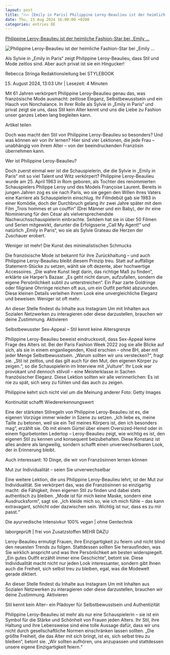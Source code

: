 ```yaml
---
layout: post
title: "🔥🔥 [Emily in Paris] Philippine Leroy-Beaulieu ist der heimliche Fashion-Star bei „Emily ..."
date: Thu, 15 Aug 2024 16:00:00 +0200
categories: entries DE
---
```

[Philippine Leroy-Beaulieu ist der heimliche Fashion-Star bei „Emily ...](https://www.stylebook.de/fashion/philippine-leroy-beaulieu-emily-in-paris-fashion)

![Philippine Leroy-Beaulieu ist der heimliche Fashion-Star bei „Emily ...](https://cdn.book-family.de/stylebook/data/uploads/2024/08/philippine-leroy-beaulieu-gettyimages-1513577129.jpg)

Als Sylvie in „Emily in Paris“ zeigt Philippine Leroy-Beaulieu, dass Stil und Mode zeitlos sind. Aber auch privat ist sie ein Hingucker!

Rebecca Stringa Redaktionsleitung bei STYLEBOOK

15. August 2024, 13:03 Uhr | Lesezeit: 4 Minuten

Mit 61 Jahren verkörpert Philippine Leroy-Beaulieu genau das, was französische Mode ausmacht: zeitlose Eleganz, Selbstbewusstsein und ein Hauch von Nonchalance. In ihrer Rolle als Sylvie in „Emily in Paris“ und privat zeigt sie uns, dass Stil kein Alter kennt und uns die Liebe zu Fashion unser ganzes Leben lang begleiten kann.

Artikel teilen

Doch was macht den Stil von Philippine Leroy-Beaulieu so besonders? Und was können wir von ihr lernen? Hier sind vier Lektionen, die jede Frau – unabhängig von ihrem Alter – von der beeindruckenden Französin übernehmen kann.

Wer ist Philippine Leroy-Beaulieu?

Doch zuerst einmal wer ist die Schauspielerin, die die Sylvie in „Emily in Paris“ mit so viel Talent und Witz verkörpert? Philippine Leroy-Beaulieu wurde am 25. April 1963 in Rom geboren, als Tochter des renommierten Schauspielers Philippe Leroy und des Models Françoise Laurent. Bereits in jungen Jahren zog es sie nach Paris, wo sie gegen den Willen ihres Vaters eine Karriere als Schauspielerin einschlug. Ihr Filmdebüt gab sie 1983 in einer Komödie, doch der Durchbruch gelang ihr zwei Jahre später mit dem Film „Trois hommes et un couffin“ (Drei Männer und ein Baby), der ihr eine Nominierung für den César als vielversprechendste Nachwuchsschauspielerin einbrachte. Seitdem hat sie in über 50 Filmen und Serien mitgewirkt, darunter die Erfolgsserie „Call My Agent!“ und natürlich „Emily in Paris“, wo sie als Sylvie Grateau die Herzen der Zuschauer erobert.

Weniger ist mehr! Die Kunst des minimalistischen Schmucks

Die französische Mode ist bekannt für ihre Zurückhaltung – und auch Philippine Leroy-Beaulieu bleibt diesem Prinzip treu. Statt auf auffällige Statement-Stücke zu setzen, wählt sie oft dezente, aber hochwertige Accessoires. „Die wahre Kunst liegt darin, das richtige Maß zu finden“, erklärte sie Harper’s Bazaar. „Es geht nicht darum, aufzufallen, sondern die eigene Persönlichkeit subtil zu unterstreichen“. Ein Paar zarte Goldringe oder filigrane Ohrringe reichen oft aus, um ein Outfit perfekt abzurunden. Diese kleinen Details verleihen ihrem Look eine unvergleichliche Eleganz und beweisen: Weniger ist oft mehr.

An dieser Stelle findest du Inhalte aus Instagram Um mit Inhalten aus Sozialen Netzwerken zu interagieren oder diese darzustellen, brauchen wir deine Zustimmung. Aktivieren

Selbstbewusster Sex-Appeal – Stil kennt keine Altersgrenze

Philippine Leroy-Beaulieu beweist eindrucksvoll, dass Sex-Appeal keine Frage des Alters ist. Bei der Paris Fashion Week 2022 zog sie alle Blicke auf sich, als sie in einem enganliegenden, Kleid erschien – ohne BH, aber mit jeder Menge Selbstbewusstsein. „Warum sollten wir uns verstecken?“, fragt sie. „Stil ist zeitlos, und das gilt auch für den Mut, den eigenen Körper zu zeigen.“, so die Schauspielerin im Interview mit „Vulture“. Ihr Look war provokant und dennoch stilvoll – eine Meisterklasse in Sachen französischer Eleganz. Diese Lektion sollten wir alle verinnerlichen: Es ist nie zu spät, sich sexy zu fühlen und das auch zu zeigen.

Philippine kehrt sich nicht viel um die Meinung anderer Foto: Getty Images

Kontinuität schafft Wiedererkennungswert

Eine der stärksten Stilregeln von Philippine Leroy-Beaulieu ist es, die eigenen Vorzüge immer wieder in Szene zu setzen. „Ich liebe es, meine Taille zu betonen, weil sie ein Teil meines Körpers ist, den ich besonders mag“, erzählt sie. Ob mit einem Gürtel über einem Oversized-Hemd oder in einem figurbetonten Ledertop – Leroy-Beaulieu zeigt, wie wichtig es ist, den eigenen Stil zu kennen und konsequent beizubehalten. Diese Konstanz ist alles andere als langweilig, sondern schafft einen unverwechselbaren Look, der in Erinnerung bleibt.

Auch interessant: 10 Dinge, die wir von Französinnen lernen können

Mut zur Individualität – seien Sie unverwechselbar

Eine weitere Lektion, die uns Philippine Leroy-Beaulieu lehrt, ist der Mut zur Individualität. Sie verkörpert das, was die Französinnen so einzigartig macht: die Fähigkeit, ihren eigenen Stil zu finden und dabei stets authentisch zu bleiben. „Mode ist für mich keine Maske, sondern eine Ausdrucksform“, sagt sie. „Ich kleide mich so, wie ich mich fühle – das kann extravagant, schlicht oder dazwischen sein. Wichtig ist nur, dass es zu mir passt.“

Die ayurvedische Intensivkur 100% vegan | ohne Gentechnik

laborgeprüft | frei von Zusatzstoffen MEHR DAZU

Leroy-Beaulieu ermutigt Frauen, ihre Einzigartigkeit zu feiern und nicht blind den neuesten Trends zu folgen. Stattdessen sollten Sie herausfinden, was Sie wirklich anspricht und was Ihre Persönlichkeit am besten widerspiegelt. „Ein gutes Outfit erzählt immer eine Geschichte“, betont sie. Diese Individualität macht nicht nur jeden Look interessanter, sondern gibt Ihnen auch die Freiheit, sich selbst treu zu bleiben, egal, was die Modewelt gerade diktiert.

An dieser Stelle findest du Inhalte aus Instagram Um mit Inhalten aus Sozialen Netzwerken zu interagieren oder diese darzustellen, brauchen wir deine Zustimmung. Aktivieren

Stil kennt kein Alter– ein Plädoyer für Selbstbewusstsein und Authentizität

Philippine Leroy-Beaulieu ist mehr als nur eine Schauspielerin – sie ist ein Symbol für die Stärke und Schönheit von Frauen jeden Alters. Ihr Stil, ihre Haltung und ihre Lebensweise sind eine tolle Aussage dafür, dass wir uns nicht durch gesellschaftliche Normen einschränken lassen sollten. „Die größte Freiheit, die das Alter mit sich bringt, ist es, sich selbst treu zu bleiben“, betont sie. „Wir sollten aufhören, uns anzupassen und stattdessen unsere eigene Einzigartigkeit feiern.“

